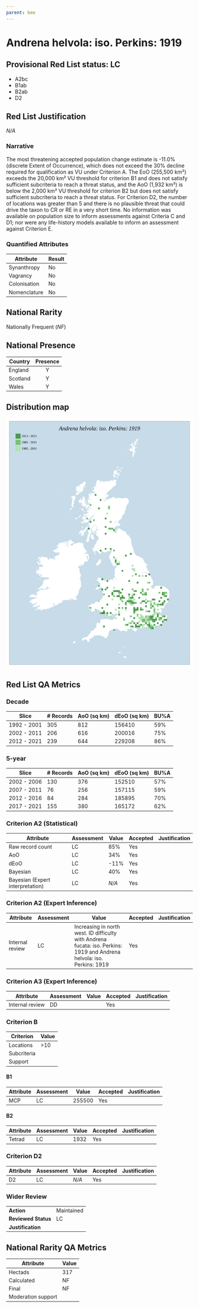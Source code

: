 ```yaml
---
parent: bee
---
```


# Andrena helvola: iso. Perkins: 1919

## Provisional Red List status: LC
- A2bc
- B1ab
- B2ab
- D2

## Red List Justification
*N/A*

### Narrative


The most threatening accepted population change estimate is -11.0% (discrete Extent of Occurrence), which does not exceed the 30% decline required for qualification as VU under Criterion A. The EoO (255,500 km²) exceeds the 20,000 km² VU threshold for criterion B1 and does not satisfy sufficient subcriteria to reach a threat status, and the AoO (1,932 km²) is below the 2,000 km² VU threshold for criterion B2 but does not satisfy sufficient subcriteria to reach a threat status. For Criterion D2, the number of locations was greater than 5 and there is no plausible threat that could drive the taxon to CR or RE in a very short time. No information was available on population size to inform assessments against Criteria C and D1; nor were any life-history models available to inform an assessment against Criterion E.

### Quantified Attributes
|Attribute|Result|
|---|---|
|Synanthropy|No|
|Vagrancy|No|
|Colonisation|No|
|Nomenclature|No|


## National Rarity
Nationally Frequent (*NF*)

## National Presence
|Country|Presence
|---|:-:|
|England|Y|
|Scotland|Y|
|Wales|Y|


## Distribution map
![](../map/72.svg)

## Red List QA Metrics
### Decade
| Slice | # Records | AoO (sq km) | dEoO (sq km) |BU%A |
|---|---|---|---|---|
|1992 - 2001|305|812|156410|59%|
|2002 - 2011|206|616|200016|75%|
|2012 - 2021|239|644|229208|86%|

### 5-year
| Slice | # Records | AoO (sq km) | dEoO (sq km) |BU%A |
|---|---|---|---|---|
|2002 - 2006|130|376|152510|57%|
|2007 - 2011|76|256|157115|59%|
|2012 - 2016|84|284|185895|70%|
|2017 - 2021|155|380|165172|62%|

### Criterion A2 (Statistical)
|Attribute|Assessment|Value|Accepted|Justification
|---|---|---|---|---|
|Raw record count|LC|85%|Yes||
|AoO|LC|34%|Yes||
|dEoO|LC|-11%|Yes||
|Bayesian|LC|40%|Yes||
|Bayesian (Expert interpretation)|LC|*N/A*|Yes||

### Criterion A2 (Expert Inference)
|Attribute|Assessment|Value|Accepted|Justification
|---|---|---|---|---|
|Internal review|LC|Increasing in north west. ID difficulty with Andrena fucata: iso. Perkins: 1919 and Andrena helvola: iso. Perkins: 1919|Yes||

### Criterion A3 (Expert Inference)
|Attribute|Assessment|Value|Accepted|Justification
|---|---|---|---|---|
|Internal review|DD||Yes||

### Criterion B
|Criterion| Value|
|---|---|
|Locations|>10|
|Subcriteria||
|Support||

#### B1
|Attribute|Assessment|Value|Accepted|Justification
|---|---|---|---|---|
|MCP|LC|255500|Yes||

#### B2
|Attribute|Assessment|Value|Accepted|Justification
|---|---|---|---|---|
|Tetrad|LC|1932|Yes||

### Criterion D2
|Attribute|Assessment|Value|Accepted|Justification
|---|---|---|---|---|
|D2|LC|*N/A*|Yes||

### Wider Review
|  |  |
|---|---|
|**Action**|Maintained|
|**Reviewed Status**|LC|
|**Justification**||

## National Rarity QA Metrics
|Attribute|Value|
|---|---|
|Hectads|317|
|Calculated|NF|
|Final|NF|
|Moderation support||
